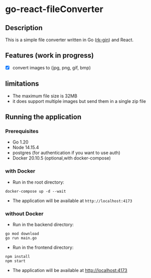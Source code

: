 # go-react-fileConverter

## Description
This is a simple file converter written in Go ([rk-gin](https://github.com/rookie-ninja/rk-gin)) and React.

## Features (work in progress)
- [x] convert images to (jpg, png, gif, bmp)


## limitations  
- The maximum file size is 32MB
- it does support multiple images but send them in a single zip file

## Running the application

### Prerequisites
- Go 1.20
- Node 14.15.4
- postgres (for authentication if you want to use auth)
- Docker 20.10.5 (optional,with docker-compose)


### with Docker
- Run in the root directory: 
```console
docker-compose up -d --wait 
```

- The application will be available at `http://localhost:4173`

### without Docker
- Run  in the backend directory:
```console
go mod download	
go run main.go
```
- Run in the frontend directory:
```console
npm install
npm start
```
- The application will be available at [http://localhost:4173](http://localhost:4173)
